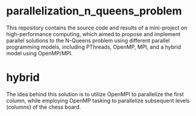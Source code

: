 # parallelization_n_queens_problem
This repository contains the source code and results of a mini-project on high-performance computing, which aimed to propose and implement parallel solutions to the N-Queens problem using different parallel programming models, including PThreads, OpenMP, MPI, and a hybrid model using OpenMP/MPI. 


# hybrid
The idea behind this solution is to utilize OpenMPI to parallelize the first column, while employing OpenMP tasking to parallelize subsequent levels (columns) of the chess board.




